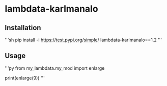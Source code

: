 # lambdata-karlmanalo

## Installation

'''sh 
pip install -i https://test.pypi.org/simple/ lambdata-karlmanalo==1.2
'''

## Usage

'''py
from my_lambdata.my_mod import enlarge

print(enlarge(9))
'''